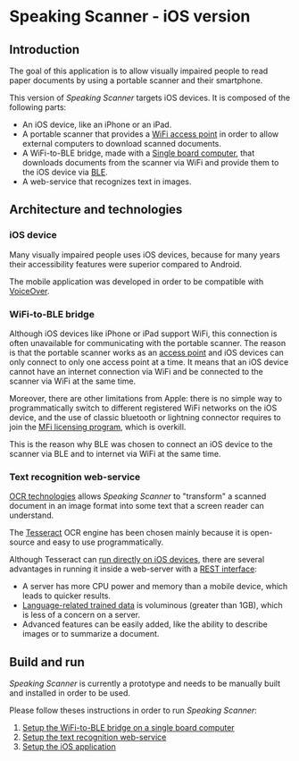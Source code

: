 # Speaking Scanner - iOS version

## Introduction
The goal of this application is to allow visually impaired people to read paper documents by using
a portable scanner and their smartphone.

This version of *Speaking Scanner* targets iOS devices. It is composed of the following parts:
* An iOS device, like an iPhone or an iPad.
* A portable scanner that provides a [WiFi access point](https://en.wikipedia.org/wiki/Wireless_access_point) in order
  to allow external computers to download scanned documents.
* A WiFi-to-BLE bridge, made with a [Single board computer](https://en.wikipedia.org/wiki/Single-board_computer),
  that downloads documents from the scanner via WiFi and provide them to the iOS device via 
  [BLE](https://en.wikipedia.org/wiki/Bluetooth_Low_Energy).
* A web-service that recognizes text in images.
  
## Architecture and technologies

### iOS device
Many visually impaired people uses iOS devices, because for many years their accessibility features were
superior compared to Android.

The mobile application was developed in order to be compatible with 
[VoiceOver](https://en.wikipedia.org/wiki/VoiceOver).

### WiFi-to-BLE bridge
Although iOS devices like iPhone or iPad support WiFi, this connection is often unavailable for communicating
with the portable scanner. The reason is that the portable scanner works as an 
[access point](https://en.wikipedia.org/wiki/Wireless_access_point) and iOS devices can only connect to
only one access point at a time. It means that an iOS device cannot have an internet connection
via WiFi and be connected to the scanner via WiFi at the same time.

Moreover, there are other limitations from Apple: there is no simple way to programmatically switch to
different registered WiFi networks on the iOS device, and the use of classic bluetooth or lightning connector
requires to join the [MFi licensing program](https://developer.apple.com/programs/mfi/), which is overkill.

This is the reason why BLE was chosen to connect an iOS device to the scanner via BLE and to internet via WiFi
at the same time.

### Text recognition web-service
[OCR technologies](https://en.wikipedia.org/wiki/Optical_character_recognition) allows *Speaking Scanner* to
"transform" a scanned document in an image format into some text that a screen reader can understand.

The [Tesseract](https://github.com/tesseract-ocr/tesseract) OCR engine has been chosen mainly because it is
open-source and easy to use programmatically.

Although Tesseract can [run directly on iOS devices](https://github.com/gali8/Tesseract-OCR-iOS), there are
several advantages in running it inside a web-server with a 
[REST interface](http://www.drdobbs.com/web-development/restful-web-services-a-tutorial/240169069):
* A server has more CPU power and memory than a mobile device, which leads to quicker results.
* [Language-related trained data](https://github.com/tesseract-ocr/tessdata/tree/3.04.00) is voluminous
  (greater than 1GB), which is less of a concern on a server.
* Advanced features can be easily added, like the ability to describe images or to summarize a document.

## Build and run
*Speaking Scanner* is currently a prototype and needs to be manually built and installed in order to be used.

Please follow theses instructions in order to run *Speaking Scanner*:
1. [Setup the WiFi-to-BLE bridge on a single board computer](wifiblebridge/README.md)
2. [Setup the text recognition web-service](web/README.md)
3. [Setup the iOS application](ios_app/README.md)

